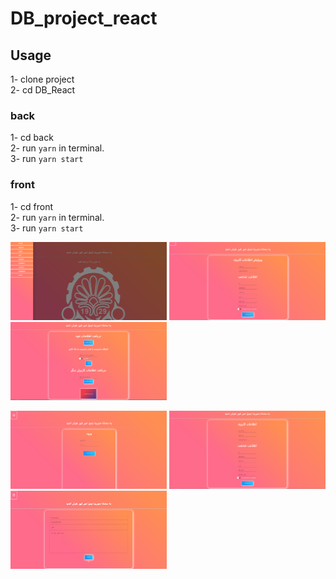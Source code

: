 # DB_project_react


## Usage
 1- clone project
 <br>
 2- cd DB_React
 ### back
 1- cd back 
 <br>
 2- run ```
       yarn
       ``` 
in terminal.
 <br>
 3- run ```
       yarn start
       ``` 

### front
 1- cd front
 <br>
 2- run ```
       yarn
       ``` 
in terminal.
 <br>
 3- run ```
       yarn start
       ``` 
      
      
<p align="left">
    <img src="https://github.com/sajadsarlaki/DB_project_react/blob/master/screen-shot/first.png"   width="250" height="125">
    <img src="https://github.com/sajadsarlaki/DB_project_react/blob/master/screen-shot/edit.png"   width="250" height="125">
    <img src="https://github.com/sajadsarlaki/DB_project_react/blob/master/screen-shot/delet.png"   width="250" height="125">
</p> 
<p align="left">
    <img src="https://github.com/sajadsarlaki/DB_project_react/blob/master/screen-shot/login.png"   width="250" height="125">
    <img src="https://github.com/sajadsarlaki/DB_project_react/blob/master/screen-shot/signup.png"   width="250" height="125">
    <img src="https://github.com/sajadsarlaki/DB_project_react/blob/master/screen-shot/compose.png"   width="250" height="125">
</p> 



